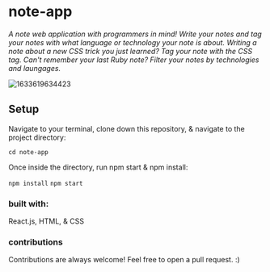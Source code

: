 # note-app 

*A note web application with programmers in mind! Write your notes and tag your notes with what language or technology your note is about. Writing a note about a new CSS trick you just learned? Tag your note with the CSS tag. Can't remember your last Ruby note? Filter your notes by technologies and laungages.*

![1633619634423](https://user-images.githubusercontent.com/66277064/143308781-dd4ef841-5d51-4c69-a8da-d780e76d5fcd.jpg)

## Setup 

Navigate to your terminal, clone down this repository, & navigate to the project directory:

`cd note-app` 

Once inside the directory, run npm start & npm install: 

`npm install`
`npm start`

### built with: 
React.js, HTML, & CSS

### contributions 
Contributions are always welcome! Feel free to open a pull request. :) 


